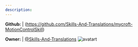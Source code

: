 ```yaml
---
description: 
---
```



**Github:** | (https://github.com/Skills-And-Translations/mycroft-MotionControlSkill)

**Owner:** | [@Skills-And-Translations](https://github.com/Skills-And-Translations) ![avatart](https://avatars1.githubusercontent.com/u/29310904?v=4)


